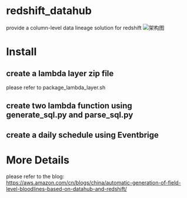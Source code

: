 # redshift_datahub
provide a column-level data lineage solution for redshift
<img src="https://s3.cn-north-1.amazonaws.com.cn/awschinablog/automatic-generation-of-field-level-bloodlines-based-on-datahub-and-redshift1.jpg" alt="架构图" />

# Install
## create a lambda layer zip file 
please refer to package_lambda_layer.sh


## create two lambda function using generate_sql.py and parse_sql.py

## create a daily schedule using Eventbrige


# More Details
please refer to the blog: https://aws.amazon.com/cn/blogs/china/automatic-generation-of-field-level-bloodlines-based-on-datahub-and-redshift/

